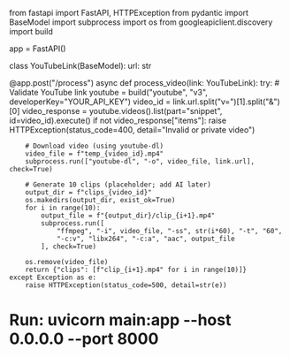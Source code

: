from fastapi import FastAPI, HTTPException
from pydantic import BaseModel
import subprocess
import os
from googleapiclient.discovery import build

app = FastAPI()

class YouTubeLink(BaseModel):
    url: str

@app.post("/process")
async def process_video(link: YouTubeLink):
    try:
        # Validate YouTube link
        youtube = build("youtube", "v3", developerKey="YOUR_API_KEY")
        video_id = link.url.split("v=")[1].split("&")[0]
        video_response = youtube.videos().list(part="snippet", id=video_id).execute()
        if not video_response["items"]:
            raise HTTPException(status_code=400, detail="Invalid or private video")
        
        # Download video (using youtube-dl)
        video_file = f"temp_{video_id}.mp4"
        subprocess.run(["youtube-dl", "-o", video_file, link.url], check=True)
        
        # Generate 10 clips (placeholder; add AI later)
        output_dir = f"clips_{video_id}"
        os.makedirs(output_dir, exist_ok=True)
        for i in range(10):
            output_file = f"{output_dir}/clip_{i+1}.mp4"
            subprocess.run([
                "ffmpeg", "-i", video_file, "-ss", str(i*60), "-t", "60",
                "-c:v", "libx264", "-c:a", "aac", output_file
            ], check=True)
        
        os.remove(video_file)
        return {"clips": [f"clip_{i+1}.mp4" for i in range(10)]}
    except Exception as e:
        raise HTTPException(status_code=500, detail=str(e))

# Run: uvicorn main:app --host 0.0.0.0 --port 8000
